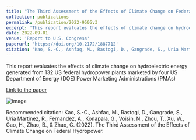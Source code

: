 ```yaml
---
title: "The Third Assessment of the Effects of Climate Change on Federal Hydropower"
collection: publications
permalink: /publication/2022-9505v3
excerpt: 'This report evaluates the effects of climate change on hydroelectric energy generated from 132 US federal hydropower plants marketed by four US Department of Energy (DOE) Power Marketing Administrations (PMAs)'
date: 2022-09-01
venue: 'Report to U.S. Congress'
paperurl: 'https://doi.org/10.2172/1887712'
citation: 'Kao, S.-C., Ashfaq, M., Rastogi, D., Gangrade, S., Uria Martinez, R., Fernandez, A., Konapala, G., Voisin, N., Zhou, T., Xu, W., Gao, H., Zhao, B., &amp; Zhao, G. (2022). The Third Assessment of the Effects of Climate Change on Federal Hydropower.'
---
```

This report evaluates the effects of climate change on hydroelectric energy generated from 132 US federal hydropower plants marketed by four US Department of Energy (DOE) Power Marketing Administrations (PMAs)

[Link to the paper](https://doi.org/10.2172/1887712)

![image](https://www.ornl.gov/sites/default/files/styles/large/public/2022-09/us_federal_hydropower.jpg?itok=Da5UfiYQ)

Recommended citation: Kao, S.-C., Ashfaq, M., Rastogi, D., Gangrade, S., Uria Martinez, R., Fernandez, A., Konapala, G., Voisin, N., Zhou, T., Xu, W., Gao, H., Zhao, B., & Zhao, G. (2022). The Third Assessment of the Effects of Climate Change on Federal Hydropower.